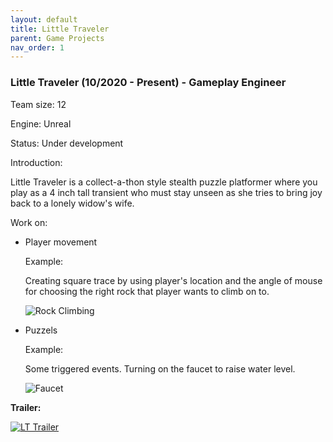 ```yaml
---
layout: default
title: Little Traveler
parent: Game Projects
nav_order: 1
---
```


### Little Traveler (10/2020 - Present) - Gameplay Engineer

Team size:		12

Engine:			Unreal

Status:	Under development

Introduction:

Little Traveler is a collect-a-thon style stealth puzzle platformer where you play as a 4 inch tall transient who must stay unseen as she tries to bring joy back to a lonely widow's wife.

Work on:

- Player movement

  Example:

  Creating square trace by using player's location and the angle of mouse for choosing the right rock that player wants to climb on to.

  ![Rock Climbing](https://yuhan-wu.github.io/Pics/LT/climbing.gif)

- Puzzels

  Example:

  Some triggered events. Turning on the faucet to raise water level.

  ![Faucet](https://yuhan-wu.github.io/Pics/LT/faucet.gif)

**Trailer:**

  [![LT Trailer](https://img.youtube.com/vi/AwbXoZMI-oU/0.jpg)](https://www.youtube.com/watch?v=AwbXoZMI-oU)